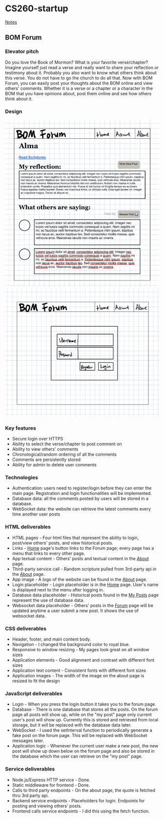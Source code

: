 # CS260-startup
[Notes](/notes.md)

## BOM Forum

### Elevator pitch
Do you love the Book of Mormon? What is your favorite verse/chapter? Imagine yourself just read a verse and really want to share your reflection or testimony about it. Probably you also want to know what others think about this verse. You do not have to go the church to do all that. Now with BOM Forum, you can easily post your thoughts about the BOM online and view others' comments. Whether it is a verse or a chapter or a character in the BOM that you have opinions about, post them online and see how others think about it.

### Design
![The main page.](/assets/startup_designs/main_page.jpg)
![The login page.](/assets/startup_designs/login_page.jpg)

### Key features
- Secure login over HTTPS
- Ability to select the verse/chapter to post comment on
- Ability to view others' comments
- Chronological/random ordering of all the comments
- Comments are persistently stored
- Ability for admin to delete user comments

### Technologies
- Authentication: users need to register/login before they can enter the main page. Registration and login functionalities will be implemented.
- Database data: all the comments posted by users will be stored in a database.
- WebSocket data: the website can retrieve the latest comments every time another user posts

### HTML deliverables
- HTML pages - Four html files that represent the ability to login, post/view others' posts, and view historical posts.
- Links - [Home](https://startup.bomforum.org/) page's button links to the Forum page; every page has a menu that links to every other page.
- App textual content - Others' posts and textual content in the [About](https://startup.bomforum.org/about.html) page.
- Third-party service call - Random scripture pulled from 3rd-party api in the [About](https://startup.bomforum.org/about.html) page.
- App image - A logo of the website can be found in the [About](https://startup.bomforum.org/about.html) page.
- Login placeholder - Login placeholder is in the [Home](https://startup.bomforum.org/) page. User's name is displayed next to the menu after logging in.
- Database data placeholder - Historical posts found in the [My Posts](https://startup.bomforum.org/my_posts.html) page represent the use of database data.
- Websocket data placeholder - Others' posts in the [Forum](https://startup.bomforum.org/forum.html) page will be updated anytime a user submit a new post. It shows the use of websocket data.

### CSS deliverables
- Header, footer, and main content body.
- Navigation - I changed the background color to royal blue.
- Responsive to window resizing - My pages look great on all window sizes
- Application elements - Good alignment and contrast with different font sizes
- Application text content - Consistent fonts with different font sizes
- Application images - The width of the image on the about page is resized to fit the design

### JavaScript deliverables
- Login - When you press the login button it takes you to the forum page.
- Database - There is one database that stores all the posts. On the forum page all posts will show up, 
    while on the "my post" page only current user's post will show up. Currently this is stored and retrieved from local storage, but it will be replaced with the database data later.
- WebSocket - I used the setInterval function to periodically generate a fake post on the forum page. This will be replaced with WebSocket messages later.
- Application logic - Whenever the current user make a new post, the new post will show up down below on the forum page and also be stored in the database which the user can retrieve on the "my post" page.

### Service deliverables
- Node.js/Express HTTP service - Done.
- Static middleware for frontend - Done.
- Calls to third party endpoints - On the about page, the quote is fetched thru 3rd party api.
- Backend service endpoints - Placeholders for login. Endpoints for posting and viewing others' posts.
- Frontend calls service endpoints - I did this using the fetch function.
